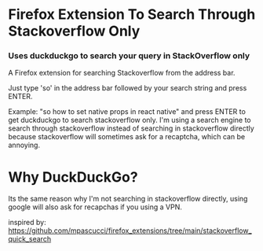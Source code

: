 # Firefox Extension To Search Through Stackoverflow Only
### Uses duckduckgo to search your query in StackOverflow only

A Firefox extension for searching Stackoverflow from the address bar.

Just type 'so' in the address bar followed by your search string and press ENTER.

Example: "so how to set native props in react native" and press ENTER to get duckduckgo to search stackoverflow only.
I'm using a search engine to search through stackoverflow instead of searching in stackoverflow directly because stackoverflow will sometimes 
ask for a recaptcha, which can be annoying. 

# Why DuckDuckGo?
Its the same reason why I'm not searching in stackoverflow directly, using google will also ask for recapchas 
if you using a VPN.

inspired by: https://github.com/mpascucci/firefox_extensions/tree/main/stackoverflow_quick_search
